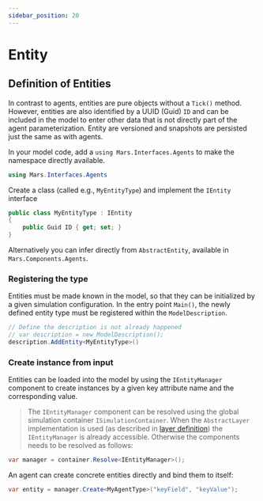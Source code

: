 ```yaml
---
sidebar_position: 20
---
```


# Entity

## Definition of Entities

In contrast to agents, entities are pure objects without a ``Tick()`` method. However, entities are also identified by a UUID (Guid) ``ID`` and can be included in the model to enter other data that is not directly part of the agent parameterization. Entity are versioned and snapshots are persisted just the same as with agents.

In your model code, add a ``using Mars.Interfaces.Agents`` to make the namespace directly available.

```csharp
using Mars.Interfaces.Agents
```

Create a class (called e.g., `MyEntityType`) and implement the `IEntity` interface

```csharp
public class MyEntityType : IEntity 
{
    public Guid ID { get; set; }
}
```

Alternatively you can infer directly from `AbstractEntity`, available in `Mars.Components.Agents`.

### Registering the type 

Entities must be made known in the model, so that they can be initialized by a given simulation configuration. In the entry point ``Main()``, the newly defined entity type must be registered within the ``ModelDescription``.

```csharp
// Define the description is not already happened
// var description = new ModelDescription();
description.AddEntity<MyEntityType>()
```

### Create instance from input

Entities can be loaded into the model by using the ``IEntityManager`` component to create instances by a given key attribute name and the corresponding value. 


> The ``IEntityManager`` component can be resolved using the global simulation container ``ISimulationContainer``. When the ``AbstractLayer`` implementation is used (as described in [layer definition](layers.md)) the ``IEntityManager`` is already accessible. Otherwise the components needs to be resolved as follows:

````csharp
var manager = container.Resolve<IEntityManager>();
````

An agent can create concrete entities directly and bind them to itself:

```csharp
var entity = manager.Create<MyAgentType>("keyField", "keyValue");
```

